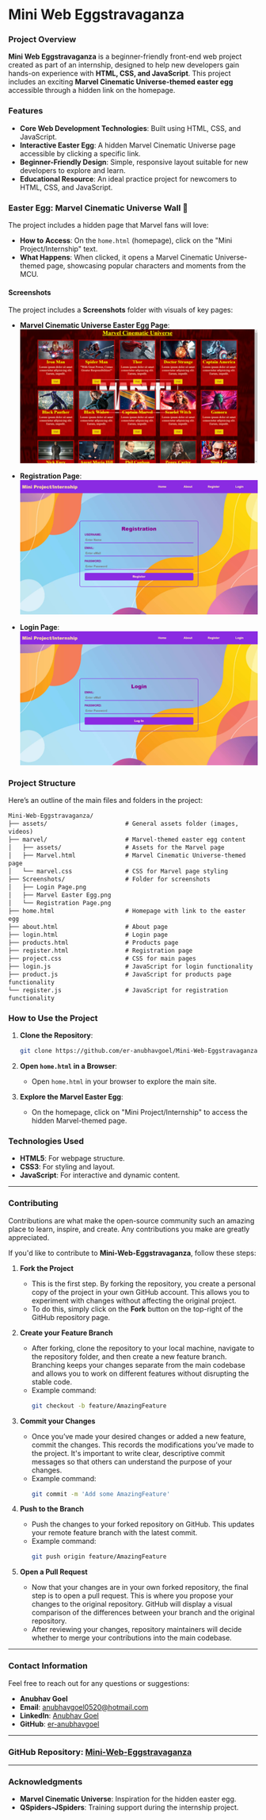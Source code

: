 # Mini Web Eggstravaganza

### Project Overview
**Mini Web Eggstravaganza** is a beginner-friendly front-end web project created as part of an internship, designed to help new developers gain hands-on experience with **HTML, CSS, and JavaScript**. This project includes an exciting **Marvel Cinematic Universe-themed easter egg** accessible through a hidden link on the homepage.

### Features
- **Core Web Development Technologies**: Built using HTML, CSS, and JavaScript.
- **Interactive Easter Egg**: A hidden Marvel Cinematic Universe page accessible by clicking a specific link.
- **Beginner-Friendly Design**: Simple, responsive layout suitable for new developers to explore and learn.
- **Educational Resource**: An ideal practice project for newcomers to HTML, CSS, and JavaScript.

### Easter Egg: Marvel Cinematic Universe Wall 🌟
The project includes a hidden page that Marvel fans will love:
- **How to Access**: On the `home.html` (homepage), click on the "Mini Project/Internship" text.
- **What Happens**: When clicked, it opens a Marvel Cinematic Universe-themed page, showcasing popular characters and moments from the MCU.

#### Screenshots
The project includes a **Screenshots** folder with visuals of key pages:

- **Marvel Cinematic Universe Easter Egg Page**:
  ![Marvel Easter Egg](https://github.com/er-anubhavgoel/Mini-Web-Eggstravaganza/blob/main/Screenshots/Marvel%20Easter%20Egg.png)
  
- **Registration Page**:
  ![Registration Page](https://github.com/er-anubhavgoel/Mini-Web-Eggstravaganza/blob/main/Screenshots/Registration%20Page.png)
  
- **Login Page**:
  ![Login Page](https://github.com/er-anubhavgoel/Mini-Web-Eggstravaganza/blob/main/Screenshots/Login%20Page.png)

### Project Structure
Here’s an outline of the main files and folders in the project:

```plaintext
Mini-Web-Eggstravaganza/
├── assets/                      # General assets folder (images, videos)
├── marvel/                      # Marvel-themed easter egg content
│   ├── assets/                  # Assets for the Marvel page
│   ├── Marvel.html              # Marvel Cinematic Universe-themed page
│   └── marvel.css               # CSS for Marvel page styling
├── Screenshots/                 # Folder for screenshots
│   ├── Login Page.png
│   ├── Marvel Easter Egg.png
│   └── Registration Page.png
├── home.html                    # Homepage with link to the easter egg
├── about.html                   # About page
├── login.html                   # Login page
├── products.html                # Products page
├── register.html                # Registration page
├── project.css                  # CSS for main pages
├── login.js                     # JavaScript for login functionality
├── product.js                   # JavaScript for products page functionality
└── register.js                  # JavaScript for registration functionality
```


### How to Use the Project

1. **Clone the Repository**:
   ```bash
   git clone https://github.com/er-anubhavgoel/Mini-Web-Eggstravaganza.git
   ```

2. **Open `home.html` in a Browser**:
   - Open `home.html` in your browser to explore the main site.

3. **Explore the Marvel Easter Egg**:
   - On the homepage, click on "Mini Project/Internship" to access the hidden Marvel-themed page.

### Technologies Used

- **HTML5**: For webpage structure.
- **CSS3**: For styling and layout.
- **JavaScript**: For interactive and dynamic content.

---

### Contributing

Contributions are what make the open-source community such an amazing place to learn, inspire, and create. Any contributions you make are greatly appreciated.

If you'd like to contribute to **Mini-Web-Eggstravaganza**, follow these steps:

1. **Fork the Project**
   - This is the first step. By forking the repository, you create a personal copy of the project in your own GitHub account. This allows you to experiment with changes without affecting the original project.
   - To do this, simply click on the **Fork** button on the top-right of the GitHub repository page.
   
2. **Create your Feature Branch**  
   - After forking, clone the repository to your local machine, navigate to the repository folder, and then create a new feature branch. Branching keeps your changes separate from the main codebase and allows you to work on different features without disrupting the stable code.
   - Example command:
     ```bash
     git checkout -b feature/AmazingFeature
     ```

3. **Commit your Changes**  
   - Once you’ve made your desired changes or added a new feature, commit the changes. This records the modifications you’ve made to the project. It's important to write clear, descriptive commit messages so that others can understand the purpose of your changes.
   - Example command:
     ```bash
     git commit -m 'Add some AmazingFeature'
     ```

4. **Push to the Branch**  
   - Push the changes to your forked repository on GitHub. This updates your remote feature branch with the latest commit.
   - Example command:
     ```bash
     git push origin feature/AmazingFeature
     ```

5. **Open a Pull Request**  
   - Now that your changes are in your own forked repository, the final step is to open a pull request. This is where you propose your changes to the original repository. GitHub will display a visual comparison of the differences between your branch and the original repository.
   - After reviewing your changes, repository maintainers will decide whether to merge your contributions into the main codebase.

---

### Contact Information

Feel free to reach out for any questions or suggestions:

- **Anubhav Goel**  
- **Email**: anubhavgoel0520@hotmail.com  
- **LinkedIn**: [Anubhav Goel](https://www.linkedin.com/in/anubhav-goel-123456789/)  
- **GitHub**: [er-anubhavgoel](https://github.com/er-anubhavgoel)

---

### GitHub Repository: [Mini-Web-Eggstravaganza](https://github.com/er-anubhavgoel/Mini-Web-Eggstravaganza)

---

### Acknowledgments

- **Marvel Cinematic Universe**: Inspiration for the hidden easter egg.
- **QSpiders-JSpiders**: Training support during the internship project.
